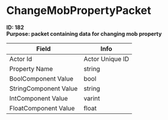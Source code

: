 # ChangeMobPropertyPacket

**ID: 182**  
**Purpose: packet containing data for changing mob property**  

<table><thead><tr><th>Field</th><th>Info</th></tr></thead><tbody>
<tr><td>Actor Id</td><td>Actor Unique ID</td></tr>
<tr><td>Property Name</td><td>string</td></tr>
<tr><td>BoolComponent Value</td><td>bool</td></tr>
<tr><td>StringComponent Value</td><td>string</td></tr>
<tr><td>IntComponent Value</td><td>varint</td></tr>
<tr><td>FloatComponent Value</td><td>float</td></tr>
</tbody></table>